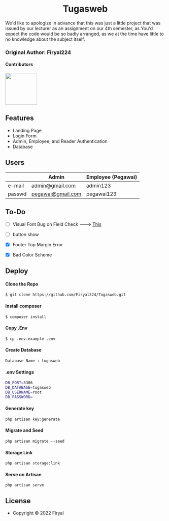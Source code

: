 
<h1 align="center">Tugasweb</h1>

We'd like to apologize in advance that this was just a little project that was issued by our lecturer as an assignment on our 4th semester, as You'd expect the code would be so badly arranged, as we at the time have little to no knowledge about the subject itself.

### Original Author: Firyal224

#### Contributors
<a href="https://github.com/Firyal224/Tugasweb/graphs/contributors">
  <img src="https://contrib.rocks/image?repo=Firyal224/Tugasweb" width=100px> 
</a>

## Features
- Landing Page
- Login Form
- Admin, Employee, and Reader Authentication
- Database

## Users

||Admin|Employee (Pegawai)|
|--|--|--|
|e-mail|admin@gmail.com|admin123|
|passwd|pegawai@gmail.com|pegawai123|

## To-Do
- [ ] Visual Font Bug on Field Check ---> [This](https://user-images.githubusercontent.com/71587225/163460744-1973d8cf-7de2-43c1-9095-e1ef7b767a82.png)
- [ ] button show
- [X] Footer Top Margin Error
- [X] Bad Color Scheme


## Deploy

#### Clone the Repo
```
$ git clone https://github.com/Firyal224/Tugasweb.git
```

#### Install composer
```
$ composer install
```

#### Copy .Env
```
$ cp .env.example .env
```

#### Create Database 
```
Database Name : tugasweb
```

#### .env Settings
```bash
DB_PORT=3306
DB_DATABASE=tugasweb
DB_USERNAME=root
DB_PASSWORD=
```

#### Generate key
```
php artisan key:generate
```

#### Migrate and Seed
```
php artisan migrate --seed
```

#### Storage Link
```
php artisan storage:link
```

#### Serve on Artisan
```
php artisan serve
```

## License

- Copyright © 2022 Firyal
